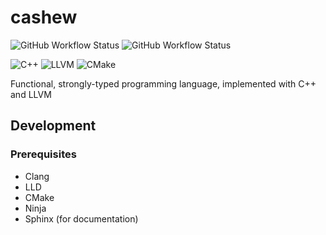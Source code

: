 # cashew

![GitHub Workflow Status](https://img.shields.io/github/actions/workflow/status/mrivnak/cashew/build.yml?label=build+and+test&logo=github&style=for-the-badge)
![GitHub Workflow Status](https://img.shields.io/github/actions/workflow/status/mrivnak/cashew/docs.yml?label=docs&logo=github&style=for-the-badge)

![C++](https://img.shields.io/badge/c++-%2300599C.svg?style=for-the-badge&logo=c%2B%2B&logoColor=white)
![LLVM](https://img.shields.io/badge/llvm-%23323330.svg?style=for-the-badge&logo=llvm&logoColor=white)
![CMake](https://img.shields.io/badge/CMake-%23008FBA.svg?style=for-the-badge&logo=cmake&logoColor=white)

Functional, strongly-typed programming language, implemented with C++ and LLVM

## Development

### Prerequisites

- Clang
- LLD
- CMake
- Ninja
- Sphinx (for documentation)
